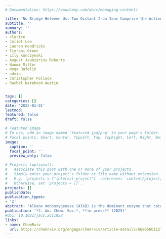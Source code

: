 ```yaml
---
# Documentation: https://wowchemy.com/docs/managing-content/

title: 'No Bridge Between Us: Two Distant Iron Ions Comprise the Active Site of Alkane Monooxygenase (AlkB)' 
subtitle: ''
summary: ''
authors:
- clorice 
- Juliet Lee 
- Lauren Hendricks 
- Tierani Green 
- Lily Kunczynski 
- August Jaunzarins Roberts
- Naomi Miller 
- Noga Rafalin 
- admin 
- Christopher Pollock 
- Rachel Narehood Austin 


tags: []
categories: []
date: '2025-01-01'
lastmod: 
featured: false
draft: false

# Featured image
# To use, add an image named `featured.jpg/png` to your page's folder.
# Focal points: Smart, Center, TopLeft, Top, TopRight, Left, Right, BottomLeft, Bottom, BottomRight.
image:
  caption: ''
  focal_point: ''
  preview_only: false

# Projects (optional).
#   Associate this post with one or more of your projects.
#   Simply enter your project's folder or file name without extension.
#   E.g. `projects = ["internal-project"]` references `content/project/deep-learning/index.md`.
#   Otherwise, set `projects = []`.
projects: []
publishDate: 
publication_types:
- '2'
abstract: 'Alkane monooxygenase (AlkB) is the dominant enzyme that catalyzes the oxidation of liquid alkanes in the environment. Two recent structural models derived from cryo-electron microscopy (cryo-EM) data make visible numerous attributes of the enzyme that had previously been the source of speculation. The structure of the diiron active site is unusual: a histidine-rich center that binds two iron ions without a bridging ligand. This finding makes it difficult to understand how the iron ions coordinate oxidation state changes to achieve the high-valent conditions presumed necessary to activate strong C-H bonds. To ensure that potential photoreduction and radiation damage are not responsible for the absence of a bridging ligand in the resting state cryo-EM structures, spectroscopic methods are needed. We present the results of extended x-ray absorption fine structure (EXAFS) experiments collected under conditions where photodamage was avoided. Careful data analysis reveals an active site structure consistent with the cryo-EM structures in which the two iron ions are ligated by nine histidines and are separated by at least 5 Å. The EXAFS data were used to inform structural models for molecular dynamics (MD) simulations. The MD simulations corroborate EXAFS observations that neither of the two key carboxylate-containing residues (E281 and D190) are likely candidates for metal ion bridging. To further explore the role of these carboxylate residues, we used mutagenesis experiments, spectroscopy, and additional MD simulations to understand the role of these residues. A variant in which a carboxylate containing residue (E281) was changed to a methyl residue (E281A) showed little change in pre-edge features, consistent with the observation that it is not essential for activity and hence unlikely to serve as a bridging ligand at any point in the catalytic cycle. D190 variants had substantially diminished activity, suggesting an important role in catalysis not yet fully understood.'
publication: '*J. Am. Chem. Soc.*, **in press** (2025)'
#doi: 10.1021/jacs.2c11858
links:
- name: ChemRxiv
  url: https://chemrxiv.org/engage/chemrxiv/article-details/66e0566112ff75c3a1f2ff17
---
```

